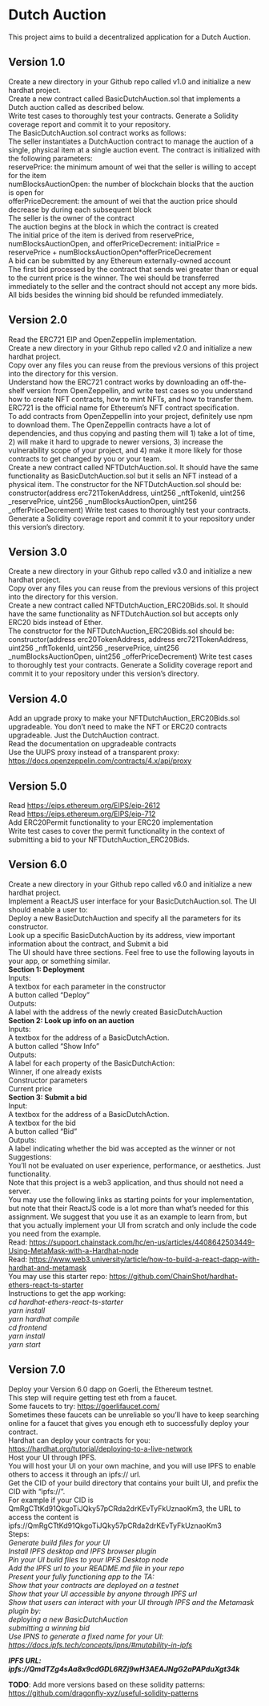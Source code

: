 # Dutch Auction
This project aims to build a decentralized application for a Dutch Auction. 

## Version 1.0
Create a new directory in your Github repo called v1.0 and initialize a new hardhat project.  
Create a new contract called BasicDutchAuction.sol that implements a Dutch auction called as described below.  
Write test cases to thoroughly test your contracts. Generate a Solidity coverage report and commit it to your repository.  
The BasicDutchAuction.sol contract works as follows:  
The seller instantiates a DutchAuction contract to manage the auction of a single, physical item at a single auction event. The contract is initialized with the following parameters:   
reservePrice: the minimum amount of wei that the seller is willing to accept for the item   
numBlocksAuctionOpen: the number of blockchain blocks that the auction is open for  
offerPriceDecrement: the amount of wei that the auction price should decrease by during each subsequent block  
The seller is the owner of the contract   
The auction begins at the block in which the contract is created  
The initial price of the item is derived from reservePrice, numBlocksAuctionOpen, and  offerPriceDecrement: initialPrice = reservePrice + numBlocksAuctionOpen*offerPriceDecrement  
A bid can be submitted by any Ethereum externally-owned account  
The first bid processed by the contract that sends wei greater than or equal to the current price is the  winner. The wei should be transferred immediately to the seller and the contract should not accept  any more bids. All bids besides the winning bid should be refunded immediately.  

## Version 2.0
Read the ERC721 EIP and OpenZeppellin implementation.  
Create a new directory in your Github repo called v2.0 and initialize a new hardhat project.  
Copy over any files you can reuse from the previous versions of this project into the directory for this version.  
Understand how the ERC721 contract works by downloading an off-the-shelf version from OpenZeppellin, and write test cases so you understand how to create NFT contracts, how to mint NFTs, and how to transfer them. ERC721 is the official name for Ethereum’s NFT contract specification.   
To add contracts from OpenZeppellin into your project, definitely use npm to download them. The OpenZeppellin contracts have a lot of dependencies, and thus copying and pasting them will 1) take a lot of time, 2) will make it hard to upgrade to newer versions, 3) increase the vulnerability scope of your project, and 4) make it more likely for those contracts to get changed by you or your team.  
Create a new contract called NFTDutchAuction.sol. It should have the same functionality as BasicDutchAuction.sol but it sells an NFT instead of a physical item. The constructor for the NFTDutchAuction.sol should be:
constructor(address erc721TokenAddress, uint256 _nftTokenId, uint256 _reservePrice, uint256 _numBlocksAuctionOpen, uint256 _offerPriceDecrement)
Write test cases to thoroughly test your contracts. Generate a Solidity coverage report and commit it to your repository under this version’s directory.  

## Version 3.0
Create a new directory in your Github repo called v3.0 and initialize a new hardhat project.  
Copy over any files you can reuse from the previous versions of this project into the directory for this version.  
Create a new contract called NFTDutchAuction_ERC20Bids.sol. It should have the same functionality as NFTDutchAuction.sol but accepts only ERC20 bids instead of Ether.  
The constructor for the NFTDutchAuction_ERC20Bids.sol should be: constructor(address erc20TokenAddress, address erc721TokenAddress, uint256 _nftTokenId, uint256 _reservePrice, uint256 _numBlocksAuctionOpen, uint256 _offerPriceDecrement)
Write test cases to thoroughly test your contracts. Generate a Solidity coverage report and commit it to your repository under this version’s directory.  

## Version 4.0
Add an upgrade proxy to make your NFTDutchAuction_ERC20Bids.sol upgradeable. You don’t need to make the NFT or ERC20 contracts upgradeable. Just the DutchAuction contract.  
Read the documentation on upgradeable contracts  
Use the UUPS proxy instead of a transparent proxy: https://docs.openzeppelin.com/contracts/4.x/api/proxy  

## Version 5.0
Read https://eips.ethereum.org/EIPS/eip-2612    
Read https://eips.ethereum.org/EIPS/eip-712  
Add ERC20Permit functionality to your ERC20 implementation  
Write test cases to cover the permit functionality in the context of submitting a bid to your NFTDutchAuction_ERC20Bids.  

## Version 6.0
Create a new directory in your Github repo called v6.0 and initialize a new hardhat project.  
Implement a ReactJS user interface for your BasicDutchAuction.sol. The UI should enable a user to:  
Deploy a new BasicDutchAuction and specify all the parameters for its constructor.  
Look up a specific BasicDutchAuction by its address, view important information about the contract, and 
Submit a bid  
The UI should have three sections. Feel free to use the following layouts in your app, or something similar.  
**Section 1: Deployment**  
Inputs:  
A textbox for each parameter in the constructor  
A button called “Deploy”  
Outputs:  
A label with the address of the newly created BasicDutchAuction  
**Section 2: Look up info on an auction**  
Inputs:  
A textbox for the address of a BasicDutchAction.  
A button called “Show Info”  
Outputs:  
A label for each property of the BasicDutchAction:  
Winner, if one already exists  
Constructor parameters  
Current price  
**Section 3: Submit a bid**  
Input:  
A textbox for the address of a BasicDutchAction.  
A textbox for the bid  
A button called “Bid”  
Outputs:  
A label indicating whether the bid was accepted as the winner or not  
Suggestions:  
You’ll not be evaluated on user experience, performance, or aesthetics. Just functionality.  
Note that this project is a web3 application, and thus should not need a server.  
You may use the following links as starting points for your implementation, but note that their ReactJS code is a lot more than what’s needed for this assignment. We suggest that you use it as an example to learn from, but that you actually implement your UI from scratch and only include the code you need from the example.  
Read: https://support.chainstack.com/hc/en-us/articles/4408642503449-Using-MetaMask-with-a-Hardhat-node  
Read: https://www.web3.university/article/how-to-build-a-react-dapp-with-hardhat-and-metamask  
You may use this starter repo:
https://github.com/ChainShot/hardhat-ethers-react-ts-starter  
Instructions to get the app working:  
*cd hardhat-ethers-react-ts-starter*  
*yarn install*  
*yarn hardhat compile*  
*cd frontend*  
*yarn install*  
*yarn start*  

## Version 7.0
Deploy your Version 6.0 dapp on Goerli, the Ethereum testnet.  
This step will require getting test eth from a faucet.  
Some faucets to try:
https://goerlifaucet.com/  
Sometimes these faucets can be unreliable so you’ll have to keep searching online for a faucet that gives you enough eth to successfully deploy your contract.  
Hardhat can deploy your contracts for you: https://hardhat.org/tutorial/deploying-to-a-live-network  
Host your UI through IPFS.  
You will host your UI on your own machine, and you will use IPFS to enable others to access it through an ipfs:// url.  
Get the CID of your build directory that contains your built UI, and prefix the CID with “ipfs://”.  
For example if your CID is QmRgCTtKd91QkgoTiJQky57pCRda2drKEvTyFkUznaoKm3, the URL to access the content is ipfs://QmRgCTtKd91QkgoTiJQky57pCRda2drKEvTyFkUznaoKm3  
Steps:  
*Generate build files for your UI*  
*Install IPFS desktop and IPFS browser plugin*  
*Pin your UI build files to your IPFS Desktop node*  
*Add the IPFS url to your README.md file in your repo*  
*Present your fully functioning app to the TA:*  
*Show that your contracts are deployed on a testnet*  
*Show that your UI accessible by anyone through IPFS url*  
*Show that users can interact with your UI through IPFS and the Metamask plugin by:*  
*deploying a new BasicDutchAuction*  
*submitting a winning bid*  
*Use IPNS to generate a fixed name for your UI: https://docs.ipfs.tech/concepts/ipns/#mutability-in-ipfs*  

***IPFS URL: ipfs://QmdTZg4sAa8x9cdGDL6RZj9wH3AEAJNgG2aPAPduXgt34k***

**TODO**: Add more versions based on these solidity patterns:  
https://github.com/dragonfly-xyz/useful-solidity-patterns   
